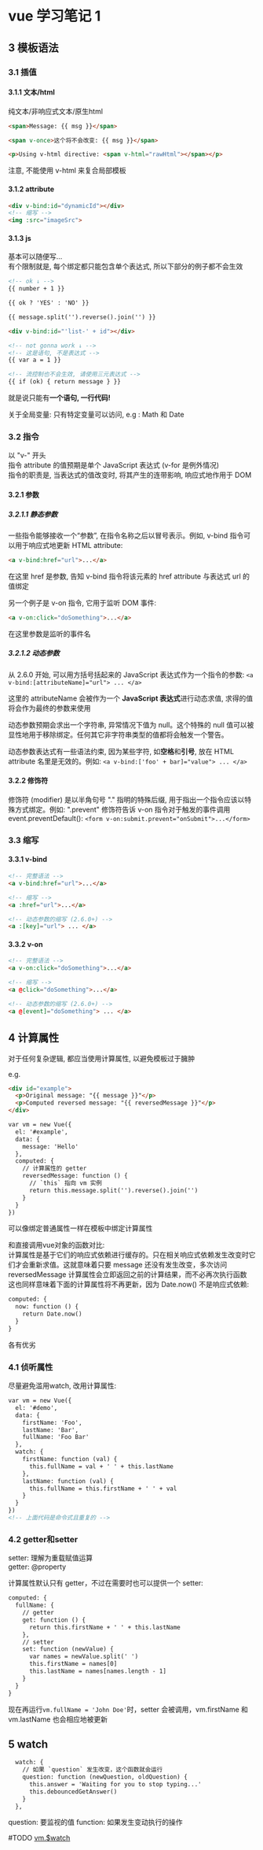 
# vue 学习笔记 1

## 3 模板语法

### 3.1 插值

#### 3.1.1 文本/html

纯文本/非响应式文本/原生html

```html
<span>Message: {{ msg }}</span>

<span v-once>这个将不会改变: {{ msg }}</span>

<p>Using v-html directive: <span v-html="rawHtml"></span></p>
```

注意, 不能使用 v-html 来复合局部模板

#### 3.1.2 attribute

```html
<div v-bind:id="dynamicId"></div>
<!-- 缩写 -->
<img :src="imageSrc">
```

#### 3.1.3 js

基本可以随便写...  
有个限制就是, 每个绑定都只能包含单个表达式, 所以下部分的例子都不会生效

```html
<!-- ok ↓ -->
{{ number + 1 }}

{{ ok ? 'YES' : 'NO' }}

{{ message.split('').reverse().join('') }}

<div v-bind:id="'list-' + id"></div>

<!-- not gonna work ↓ -->
<!-- 这是语句, 不是表达式 -->
{{ var a = 1 }}

<!-- 流控制也不会生效, 请使用三元表达式 -->
{{ if (ok) { return message } }}
```

就是说只能有**一个语句, 一行代码!**

关于全局变量: 只有特定变量可以访问, e.g : Math 和 Date

### 3.2 指令

以 "v-" 开头  
指令 attribute 的值预期是单个 JavaScript 表达式 (v-for 是例外情况)  
指令的职责是, 当表达式的值改变时, 将其产生的连带影响, 响应式地作用于 DOM

#### 3.2.1 参数

##### 3.2.1.1 静态参数

一些指令能够接收一个“参数”, 在指令名称之后以冒号表示。例如, v-bind 指令可以用于响应式地更新 HTML attribute:

```html
<a v-bind:href="url">...</a>
```

在这里 href 是参数, 告知 v-bind 指令将该元素的 href attribute 与表达式 url 的值绑定

另一个例子是 v-on 指令, 它用于监听 DOM 事件:

```html
<a v-on:click="doSomething">...</a>
```

在这里参数是监听的事件名

##### 3.2.1.2 动态参数

从 2.6.0 开始, 可以用方括号括起来的 JavaScript 表达式作为一个指令的参数: ```<a v-bind:[attributeName]="url"> ... </a>```
  
这里的 attributeName 会被作为一个 **JavaScript 表达式**进行动态求值, 求得的值将会作为最终的参数来使用

动态参数预期会求出一个字符串, 异常情况下值为 null。这个特殊的 null 值可以被显性地用于移除绑定。任何其它非字符串类型的值都将会触发一个警告。

动态参数表达式有一些语法约束, 因为某些字符, 如**空格**和**引号**, 放在 HTML attribute 名里是无效的。例如: ```<a v-bind:['foo' + bar]="value"> ... </a>```

#### 3.2.2 修饰符

修饰符 (modifier) 是以半角句号 "." 指明的特殊后缀, 用于指出一个指令应该以特殊方式绑定。例如: ".prevent" 修饰符告诉 v-on 指令对于触发的事件调用 event.preventDefault(): ```<form v-on:submit.prevent="onSubmit">...</form>```

### 3.3 缩写

#### 3.3.1 v-bind

```html
<!-- 完整语法 -->
<a v-bind:href="url">...</a>

<!-- 缩写 -->
<a :href="url">...</a>

<!-- 动态参数的缩写 (2.6.0+) -->
<a :[key]="url"> ... </a>
```

#### 3.3.2 v-on

```html
<!-- 完整语法 -->
<a v-on:click="doSomething">...</a>

<!-- 缩写 -->
<a @click="doSomething">...</a>

<!-- 动态参数的缩写 (2.6.0+) -->
<a @[event]="doSomething"> ... </a>
```

## 4 计算属性

对于任何复杂逻辑, 都应当使用计算属性, 以避免模板过于臃肿

e.g.

```html
<div id="example">
  <p>Original message: "{{ message }}"</p>
  <p>Computed reversed message: "{{ reversedMessage }}"</p>
</div>

var vm = new Vue({
  el: '#example',
  data: {
    message: 'Hello'
  },
  computed: {
    // 计算属性的 getter
    reversedMessage: function () {
      // `this` 指向 vm 实例
      return this.message.split('').reverse().join('')
    }
  }
})
```

可以像绑定普通属性一样在模板中绑定计算属性  

和直接调用vue对象的函数对比:  
计算属性是基于它们的响应式依赖进行缓存的。只在相关响应式依赖发生改变时它们才会重新求值。这就意味着只要 message 还没有发生改变，多次访问 reversedMessage 计算属性会立即返回之前的计算结果，而不必再次执行函数  
这也同样意味着下面的计算属性将不再更新，因为 Date.now() 不是响应式依赖:

```html
computed: {
  now: function () {
    return Date.now()
  }
}
```

各有优劣

### 4.1 侦听属性

尽量避免滥用watch, 改用计算属性:

```html
var vm = new Vue({
  el: '#demo',
  data: {
    firstName: 'Foo',
    lastName: 'Bar',
    fullName: 'Foo Bar'
  },
  watch: {
    firstName: function (val) {
      this.fullName = val + ' ' + this.lastName
    },
    lastName: function (val) {
      this.fullName = this.firstName + ' ' + val
    }
  }
})
<!-- 上面代码是命令式且重复的 -->
```

### 4.2 getter和setter

setter: 理解为重载赋值运算  
getter: @property

计算属性默认只有 getter，不过在需要时也可以提供一个 setter:

```html
computed: {
  fullName: {
    // getter
    get: function () {
      return this.firstName + ' ' + this.lastName
    },
    // setter
    set: function (newValue) {
      var names = newValue.split(' ')
      this.firstName = names[0]
      this.lastName = names[names.length - 1]
    }
  }
}
```

现在再运行```vm.fullName = 'John Doe'```时，setter 会被调用，vm.firstName 和 vm.lastName 也会相应地被更新

## 5 watch

```html
  watch: {
    // 如果 `question` 发生改变，这个函数就会运行
    question: function (newQuestion, oldQuestion) {
      this.answer = 'Waiting for you to stop typing...'
      this.debouncedGetAnswer()
    }
  },
```

question: 要监视的值
function: 如果发生变动执行的操作

#TODO [vm.$watch](https://cn.vuejs.org/v2/api/#vm-watch)